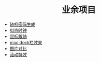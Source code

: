 <h1 align="center">
<strong>业余项目</strong>
</h1>

<!-- * [我的博客](https://www.soulfree.cn/) -->
* [随机密码生成](https://axylm.github.io/src/random_ps/index.html)
* [拟态时钟](https://axylm.github.io/src/clock/index.html)
* [鼠标跟随](https://axylm.github.io/src/follow_mouse/index.html)
* [mac dock栏效果](https://axylm.github.io/src/mac_dock/index.html)
* [图片对比](https://axylm.github.io/src/%E5%B7%A6%E5%8F%B3%E6%8B%96%E6%8B%BD%E5%AF%B9%E6%AF%94/index.html)
* [滚动特效](https://axylm.github.io/src/scrolled/index.html)